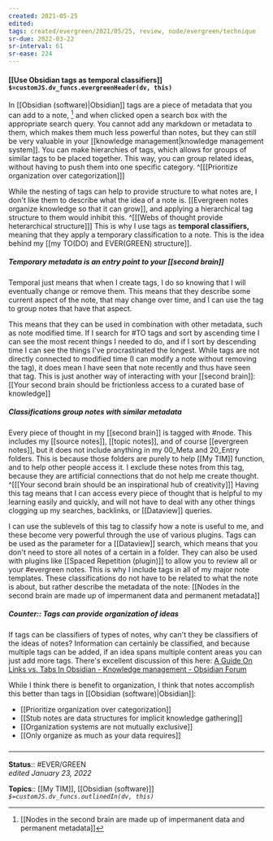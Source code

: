 ```yaml
---
created: 2021-05-25
edited: 
tags: created/evergreen/2021/05/25, review, node/evergreen/technique
sr-due: 2022-03-22
sr-interval: 61
sr-ease: 224
---
```


#### [[Use Obsidian tags as temporal classifiers]] `$=customJS.dv_funcs.evergreenHeader(dv, this)`

In [[Obsidian (software)|Obsidian]] tags are a piece of metadata that you can add to a note, [^1] and when clicked open a search box with the appropriate search query. You cannot add any markdown or metadata to them, which makes them much less powerful than notes, but they can still be very valuable in your [[knowledge management|knowledge management system]]. You can make hierarchies of tags, which allows for groups of similar tags to be placed together. This way, you can group related ideas, without having to push them into one specific category.
^[[[Prioritize organization over categorization]]]

[^1]: [[Nodes in the second brain are made up of impermanent data and permanent metadata]]

While the nesting of tags can help to provide structure to what notes are, I don't like them to describe what the idea of a note is. [[Evergreen notes organize knowledge so that it can grow]], and applying a hierarchical tag structure to them would inhibit this.
^[[[Webs of thought provide heterarchical structure]]]
This is why I use tags as **temporal classifiers,** meaning that they apply a temporary classification to a note. This is the idea behind my [[my TO(DO) and EVER(GREEN) structure]].

##### Temporary metadata is an entry point to your [[second brain]]

Temporal just means that when I create tags, I do so knowing that I will eventually change or remove them. This means that they describe some current aspect of the note, that may change over time, and I can use the tag to group notes that have that aspect.

This means that they can be used in combination with other metadata, such as note modified time. If I search for \#TO tags and sort by ascending time I can see the most recent things I needed to do, and if I sort by descending time I can see the things I've procrastinated the longest. While tags are not directly connected to modified time (I can modify a note without removing the tag), it does mean I have seen that note recently and thus have seen that tag. This is just another way of interacting with your [[second brain]]: [[Your second brain should be frictionless access to a curated base of knowledge]]

##### Classifications group notes with similar metadata

Every piece of thought in my [[second brain]] is tagged with #node. This includes my [[source notes]], [[topic notes]], and of course [[evergreen notes]], but it does not include anything in my 00_Meta and 20_Entry folders. This is because those folders are purely to help [[My TIM]] function, and to help other people access it. I exclude these notes from this tag, because they are artificial connections that do not help me create thought. 
^[[[Your second brain should be an inspirational hub of creativity]]]
Having this tag means that I can access every piece of thought that is helpful to my learning easily and quickly, and will not have to deal with any other things clogging up my searches, backlinks, or [[Dataview]] queries.

I can use the sublevels of this tag to classify how a note is useful to me, and these become very powerful through the use of various plugins. Tags can be used as the parameter for a [[Dataview]] search, which means that you don't need to store all notes of a certain in a folder. They can also be used with plugins like [[Spaced Repetition (plugin)]] to allow you to review all or your \#evergreen notes. This is why I include tags in all of my major note templates. These classifications do not have to be related to what the note is about, but rather describe the metadata of the note: [[Nodes in the second brain are made up of impermanent data and permanent metadata]]

##### Counter:: Tags can provide organization of ideas 

If tags can be classifiers of types of notes, why can't they be classifiers of the ideas of notes? Information can certainly be classified, and because multiple tags can be added, if an idea spans multiple content areas you can just add more tags. There's excellent discussion of this here: [A Guide On Links vs. Tabs In Obsidian - Knowledge management - Obsidian Forum](https://forum.obsidian.md/t/a-guide-on-links-vs-tabs-in-obsidian/28231)

While I think there is benefit to organization, I think that notes accomplish this better than tags in [[Obsidian (software)|Obsidian]]:
- [[Prioritize organization over categorization]]
- [[Stub notes are data structures for implicit knowledge gathering]]
- [[Organization systems are not mutually exclusive]]
- [[Only organize as much as your data requires]]

### <hr class="footnote"/>

**Status**:: #EVER/GREEN  
*edited January 23, 2022*

**Topics**:: [[My TIM]], [[Obsidian (software)]]
*`$=customJS.dv_funcs.outlinedIn(dv, this)`*
